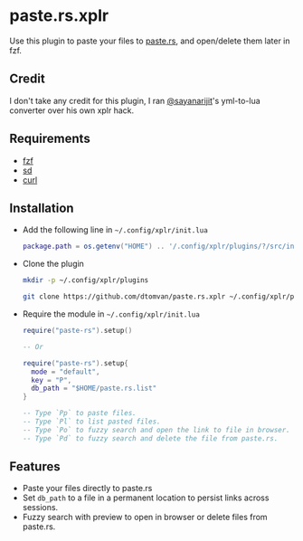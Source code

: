 # paste.rs.xplr
Use this plugin to paste your files to [paste.rs](https://paste.rs/), and open/delete them later in fzf.

## Credit
I don't take any credit for this plugin, I ran [@sayanarijit](https://github.com/sayanarijit)'s yml-to-lua converter over his own xplr hack. 

## Requirements

- [fzf](https://github.com/junegunn/fzf)
- [sd](https://github.com/chmln/sd)
- [curl](https://github.com/curl/curl)


## Installation

- Add the following line in `~/.config/xplr/init.lua`

  ```lua
  package.path = os.getenv("HOME") .. '/.config/xplr/plugins/?/src/init.lua'
  ```

- Clone the plugin

  ```bash
  mkdir -p ~/.config/xplr/plugins

  git clone https://github.com/dtomvan/paste.rs.xplr ~/.config/xplr/plugins/paste-rs
  ```

- Require the module in `~/.config/xplr/init.lua`

  ```lua
  require("paste-rs").setup()
  
  -- Or
  
  require("paste-rs").setup{
    mode = "default",
    key = "P",
    db_path = "$HOME/paste.rs.list"
  }

  -- Type `Pp` to paste files.
  -- Type `Pl` to list pasted files.
  -- Type `Po` to fuzzy search and open the link to file in browser.
  -- Type `Pd` to fuzzy search and delete the file from paste.rs.
  ```


## Features

- Paste your files directly to paste.rs
- Set `db_path` to a file in a permanent location to persist links across
  sessions.
- Fuzzy search with preview to open in browser or delete files from paste.rs.
